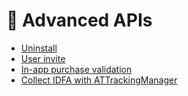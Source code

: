 # 📑 Advanced APIs

- [Uninstall](#uninstall)
- [User invite](#userInvite)
- [In-app purchase validation](#iae)
- [Collect IDFA with ATTrackingManager](#collect)